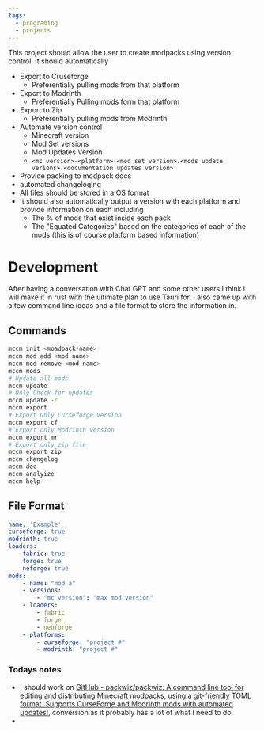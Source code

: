 ```yaml
---
tags:
  - programing
  - projects
---
```

This project should allow the user to create modpacks using version control. It should automatically
- Export to Cruseforge
    - Preferentially pulling mods from that platform
- Export to Modrinth
    - Preferentially Pulling mods form that platform
- Export to Zip
    - Preferentially pulling mods from Modrinth
- Automate version control
    - Minecraft version
    - Mod Set versions
    - Mod Updates Version
    - `<mc version>-<platform>-<mod set version>.<mods update verions>.<documentation updates version>`
- Provide packing to modpack docs
- automated changeloging
- All files should be stored in a OS format
- It should also automatically output a version with each platform and provide information on each including
    - The % of mods that exist inside each pack
    - The "Equated Categories" based on the categories of each of the mods (this is of course platform based information)

# Development

After having a conversation with Chat GPT and some other users I think i will make it in rust with the ultimate plan to use Tauri for. I also came up with a few command line ideas and a file format to store the information in.

## Commands
```sh
mccm init <moadpack-name>
mccm mod add <mod name>
mccm mod remove <mod name>
mccm mods
# Update all mods
mccm update
# Only Check for updates
mccm update -c 
mccm export
# Export Only Curseforge Version
mccm export cf
# Export only Modrinth version
mccm export mr
# Export only zip file
mccm export zip
mccm changelog
mccm doc
mccm analyize
mccm help
```

## File Format
```yaml
name: 'Example'
curseforge: true
modrinth: true
loaders:
    fabric: true
    forge: true
    neforge: true
mods:
    - name: "mod a"
    - versions:
        - "mc version": "max mod version"
    - loaders:
        - fabric
        - forge
        - neoforge
    - platforms:
        - curseforge: "project #"
        - modrinth: "project #"
```

### Todays notes
- I should work on [GitHub - packwiz/packwiz: A command line tool for editing and distributing Minecraft modpacks, using a git-friendly TOML format. Supports CurseForge and Modrinth mods with automated updates!](https://github.com/packwiz/packwiz), conversion as it probably has a lot of what I need to do.
- 